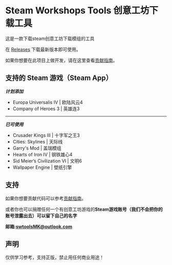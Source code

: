  # Steam Workshops Tools 创意工坊下载工具


这是一款下载steam创意工坊下载模组的工具

在 [Releases](https://github.com/King-zzk/Steam-Workshops-Tools-SWTools/releases) 下载最新版本即可使用。

如果你想要在此项目上做开发，请在这里查看[贡献指南](https://github.com/King-zzk/Steam-Workshops-Tools-SWTools/blob/master/CONTRIBUTING.md)。

## 支持的 Steam 游戏（Steam App）


***计划添加***
- Europa Universalis IV | 欧陆风云4
- Company of Heroes 3 | 英雄连3

---

***已可使用***
- Crusader Kings III | 十字军之王3
- Cities: Skylines | 天际线
- Garry's Mod | 盖瑞模组
- Hearts of Iron IV | 钢铁雄心4
- Sid Meier’s Civilization VI | 文明6
- Wallpaper Engine | 壁纸引擎

## 支持
如果你想要贡献代码可以参考[贡献指南](https://github.com/King-zzk/Steam-Workshops-Tools-SWTools/blob/master/CONTRIBUTING.md)。

或者你也可以捐赠任何一个有创意工坊游戏的**Steam游戏账号（我们不会把你的账号泄露出去）可以留下自己的名字**

**邮箱:swtoolsMK@outlook.com**


## 声明

仅供学习参考，支持正版，禁止用任何商业用途！
